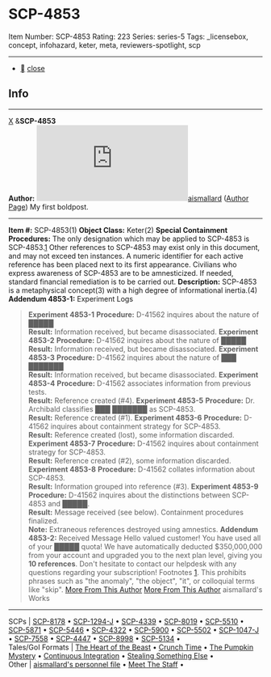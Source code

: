 # SCP-4853
Item Number: SCP-4853
Rating: 223
Series: series-5
Tags: _licensebox, concept, infohazard, keter, meta, reviewers-spotlight, scp

---

  * [](javascript:;)
[close](javascript:;)
## Info
* * *
[X](javascript:;)
&**SCP-4853**  
**Author:** [![aismallard](https://www.wikidot.com/avatar.php?userid=4598089&amp;size=small&amp;timestamp=1725332705)](http://www.wikidot.com/user:info/aismallard)[aismallard](http://www.wikidot.com/user:info/aismallard) ([Author Page](/aismallard))
My first boldpost.
* * *

**Item #:** SCP-4853(1)
**Object Class:** Keter(2)
**Special Containment Procedures:** The only designation which may be applied to SCP-4853 is SCP-4853.[1](javascript:;) Other references to SCP-4853 may exist only in this document, and may not exceed ten instances. A numeric identifier for each active reference has been placed next to its first appearance.
Civilians who express awareness of SCP-4853 are to be amnesticized. If needed, standard financial remediation is to be carried out.
**Description:** SCP-4853 is a metaphysical concept(3) with a high degree of informational inertia.(4)
**Addendum 4853-1:** Experiment Logs
> **Experiment 4853-1**
> **Procedure:** D-41562 inquires about the nature of █████  
>  **Result:** Information received, but became disassociated.
> **Experiment 4853-2**
> **Procedure:** D-41562 inquires about the nature of █████  
>  **Result:** Information received, but became disassociated.
> **Experiment 4853-3**
> **Procedure:** D-41562 inquires about the nature of ███ ███████  
>  **Result:** Information received, but became disassociated.
> **Experiment 4853-4**
> **Procedure:** D-41562 associates information from previous tests.  
>  **Result:** Reference created (#4).
> **Experiment 4853-5**
> **Procedure:** Dr. Archibald classifies ███ ███████ as SCP-4853.  
>  **Result:** Reference created (#1).
> **Experiment 4853-6**
> **Procedure:** D-41562 inquires about containment strategy for SCP-4853.  
>  **Result:** Reference created (lost), some information discarded.
> **Experiment 4853-7**
> **Procedure:** D-41562 inquires about containment strategy for SCP-4853.  
>  **Result:** Reference created (#2), some information discarded.
> **Experiment 4853-8**
> **Procedure:** D-41562 collates information about SCP-4853.  
>  **Result:** Information grouped into reference (#3).
> **Experiment 4853-9**
> **Procedure:** D-41562 inquires about the distinctions between SCP-4853 and █████.  
>  **Result:** Message received (see below). Containment procedures finalized.  
>  **Note:** Extraneous references destroyed using amnestics.
**Addendum 4853-2:** Received Message
> Hello valued customer!
> You have used all of your █████ quota! We have automatically deducted $350,000,000 from your account and upgraded you to the next plan level, giving you **10 references**.
> Don't hesitate to contact our helpdesk with any questions regarding your subscription!
Footnotes
[1](javascript:;). This prohibits phrases such as "the anomaly", "the object", "it", or colloquial terms like "skip".
[More From This Author](javascript:;)
[More From This Author](javascript:;)
aismallard's Works  
---  
SCPs |  [SCP-8178](/scp-8178) • [SCP-1294-J](/scp-1294-j) • [SCP-4339](/scp-4339) • [SCP-8019](/scp-8019) • [SCP-5510](/scp-5510) • [SCP-5871](/scp-5871) • [SCP-5446](/scp-5446) • [SCP-4322](/scp-4322) • [SCP-5900](/scp-5900) • [SCP-5502](/scp-5502) • [SCP-1047-J](/scp-1047-j) • [SCP-7558](/scp-7558) • [SCP-4447](/scp-4447) • [SCP-8998](/scp-8998) • [SCP-5134](/scp-5134) •  
Tales/GoI Formats |  [The Heart of the Beast](/heart-of-the-beast) • [Crunch Time](/crunch-time) • [The Pumpkin Mystery](/pumpkin-mystery) • [Continuous Integration](/continuous-integration) • [Stealing Something Else](/stealing-something-else) •  
Other |  [aismallard's personnel file](/aismallard) • [Meet The Staff](/meet-the-staff) •